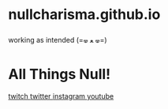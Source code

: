 # nullcharisma.github.io
working as intended (=🝦 ﻌ 🝦=)
⠀⠀⠀⠀⠀⠀⠀⠀⠀⠀⠀⠀⠀⠀⠀⠀⠀⠀
<!DOCTYPE html>
<html lang="en">
<head>
    <meta charset="UTF-8">
    <meta name="viewport" content="width=device-width, initial-scale=1.0">
    <link rel="stylesheet" href="styles.css">
</head>
<body>
    <div class="container">
        <h1> All Things Null! </h1>
        <div class="links">
            <a href="https://www.twitch.tv/nullcharisma target="_blank"> twitch </a>
            <a href="https://x.com/nvllcharisma" target="_blank"> twitter </a>
            <a href="https://www.instagram.com/nullcharisma/ target="_blank"> instagram </a>
            <a href="https://www.youtube.com/@nullcharisma" target="_blank"> youtube </a>
        </div>
    </div>
</body>
</html>
